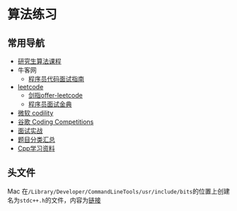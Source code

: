 # 算法练习

## 常用导航

* [研究生算法课程](alg)
* 牛客网
  * [程序员代码面试指南](code-interview)
* [leetcode](leetcode)
  * [剑指offer-leetcode](leetcode/offer)
  * [程序员面试金典](leetcode/interview)
* [微软 codility](codility)
* [谷歌 Coding Competitions](coding-competitions)
* [面试实战](interview)
* [题目分类汇总](https://jingtao.fun/posts/6b7388fc/)
* [Cpp学习资料](cpp)

## 头文件

Mac 在`/Library/Developer/CommandLineTools/usr/include/bits`的位置上创建名为`stdc++.h`的文件，内容为[链接](http://gcc.gnu.org/git/?p=gcc.git;a=blob;f=libstdc%2B%2B-v3/include/precompiled/stdc%2B%2B.h;h=d2601d7859db94fb00efdf5d77be5d0ddf4ed1fa;hb=HEAD)